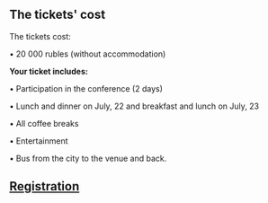 
## The tickets' cost

The tickets cost:

• 20 000 rubles (without accommodation)


<b>Your ticket includes:</b>

• Participation in the conference (2 days)

• Lunch and dinner on July, 22 and breakfast and lunch on July, 23

• All coffee breaks

• Entertainment

• Bus from the city to the venue and back.


## [Registration](http://pycon.ru/2018/register/)

